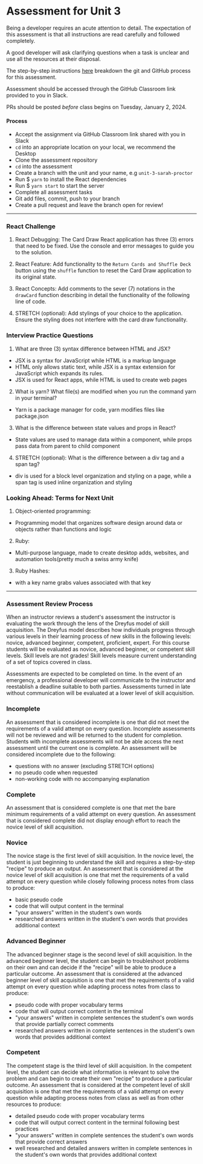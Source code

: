 # Assessment for Unit 3

Being a developer requires an acute attention to detail. The expectation of this assessment is that all instructions are read carefully and followed completely.

A good developer will ask clarifying questions when a task is unclear and use all the resources at their disposal.

The step-by-step instructions [here](https://github.com/LEARNAcademy/Syllabus/blob/main/github/assessments.md) breakdown the git and GitHub process for this assessment.

Assessment should be accessed through the GitHub Classroom link provided to you in Slack.

PRs should be posted _before_ class begins on Tuesday, January 2, 2024.

#### Process

- Accept the assignment via GitHub Classroom link shared with you in Slack
- `cd` into an appropriate location on your local, we recommend the Desktop
- Clone the assessment repository
- `cd` into the assessment
- Create a branch with the unit and your name, e.g `unit-3-sarah-proctor`
- Run $ `yarn` to install the React dependencies
- Run $ `yarn start` to start the server
- Complete all assessment tasks
- Git add files, commit, push to your branch
- Create a pull request and leave the branch open for review!

---

### React Challenge

1. React Debugging: The Card Draw React application has three (3) errors that need to be fixed. Use the console and error messages to guide you to the solution.

2. React Feature: Add functionality to the `Return Cards and Shuffle Deck` button using the `shuffle` function to reset the Card Draw application to its original state.

3. React Concepts: Add comments to the sever (7) notations in the `drawCard` function describing in detail the functionality of the following line of code.

4. STRETCH (optional): Add stylings of your choice to the application. Ensure the styling does not interfere with the card draw functionality.

### Interview Practice Questions

1. What are three (3) syntax difference between HTML and JSX?
 - JSX is a syntax for JavaScript while HTML is a markup language
 - HTML only allows static text, while JSX is a syntax extension for JavaScript which expands its rules.
 - JSX is used for React apps, while HTML is used to create web pages

2. What is yarn? What file(s) are modified when you run the command yarn in your terminal?
- Yarn is a package manager for code, yarn modifies files like package.json

3. What is the difference between state values and props in React?
- State values are used to manage data within a component, while props pass data from parent to child component

4. STRETCH (optional): What is the difference between a div tag and a span tag?
- div is used for a block level organization and styling on a page, while a span tag is used inline organization and styling
### Looking Ahead: Terms for Next Unit

1. Object-oriented programming:
- Programming model that organizes software design around data or objects rather than functions and logic 
2. Ruby:
- Multi-purpose language, made to create desktop adds, websites, and automation tools(pretty much a swiss army knife)
3. Ruby Hashes:
- with a key name grabs values associated with that key
---

### Assessment Review Process

When an instructor reviews a student's assessment the instructor is evaluating the work through the lens of the Dreyfus model of skill acquisition. The Dreyfus model describes how individuals progress through various levels in their learning process of new skills in the following levels: novice, advanced beginner, competent, proficient, expert. For this course students will be evaluated as novice, advanced beginner, or competent skill levels. Skill levels are not grades! Skill levels measure current understanding of a set of topics covered in class.

Assessments are expected to be completed on time. In the event of an emergency, a professional developer will communicate to the instructor and reestablish a deadline suitable to both parties. Assessments turned in late without communication will be evaluated at a lower level of skill acquisition.

### Incomplete

An assessment that is considered incomplete is one that did not meet the requirements of a valid attempt on every question. Incomplete assessments will not be reviewed and will be returned to the student for completion. Students with incomplete assessments will not be able access the next assessment until the current one is complete. An assessment will be considered incomplete due to the following:

- questions with no answer (excluding STRETCH options)
- no pseudo code when requested
- non-working code with no accompanying explanation

### Complete

An assessment that is considered complete is one that met the bare minimum requirements of a valid attempt on every question. An assessment that is considered complete did not display enough effort to reach the novice level of skill acquisition.

### Novice

The novice stage is the first level of skill acquisition. In the novice level, the student is just beginning to understand the skill and requires a step-by-step "recipe" to produce an output. An assessment that is considered at the novice level of skill acquisition is one that met the requirements of a valid attempt on every question while closely following process notes from class to produce:

- basic pseudo code
- code that will output content in the terminal
- "your answers" written in the student's own words
- researched answers written in the student's own words that provides additional context

### Advanced Beginner

The advanced beginner stage is the second level of skill acquisition. In the advanced beginner level, the student can begin to troubleshoot problems on their own and can decide if the "recipe" will be able to produce a particular outcome. An assessment that is considered at the advanced beginner level of skill acquisition is one that met the requirements of a valid attempt on every question while adapting process notes from class to produce:

- pseudo code with proper vocabulary terms
- code that will output correct content in the terminal
- "your answers" written in complete sentences the student's own words that provide partially correct comments
- researched answers written in complete sentences in the student's own words that provides additional context

### Competent

The competent stage is the third level of skill acquisition. In the competent level, the student can decide what information is relevant to solve the problem and can begin to create their own "recipe" to produce a particular outcome. An assessment that is considered at the competent level of skill acquisition is one that met the requirements of a valid attempt on every question while adapting process notes from class as well as from other resources to produce:

- detailed pseudo code with proper vocabulary terms
- code that will output correct content in the terminal following best practices
- "your answers" written in complete sentences the student's own words that provide correct answers
- well researched and detailed answers written in complete sentences in the student's own words that provides additional context
